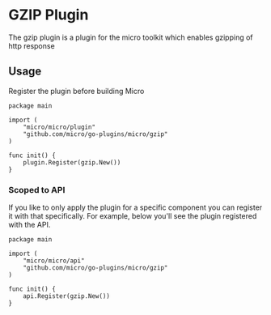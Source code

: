 # GZIP Plugin

The gzip plugin is a plugin for the micro toolkit which enables gzipping of http response

## Usage

Register the plugin before building Micro

```
package main

import (
	"micro/micro/plugin"
	"github.com/micro/go-plugins/micro/gzip"
)

func init() {
	plugin.Register(gzip.New())
}
```

### Scoped to API

If you like to only apply the plugin for a specific component you can register it with that specifically. 
For example, below you'll see the plugin registered with the API.

```
package main

import (
	"micro/micro/api"
	"github.com/micro/go-plugins/micro/gzip"
)

func init() {
	api.Register(gzip.New())
}
```
